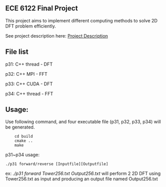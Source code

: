 ## ECE 6122 Final Project

This project aims to implement different computing methods to solve 2D DFT problem efficiently.

See project description here: [Project Description](./FinalProject.pdf)

## File list
p31: C++ thread - DFT

p32: C++ MPI - FFT

p33: C++ CUDA - DFT

p34: C++ thread - FFT

## Usage:
Use following command, and four executable file (p31, p32, p33, p34) will be generated.
```
	cd build
	cmake ..
	make
```


p31~p34 usage:
```
./p31 forward/reverse [Inputfile][Outputfile]
```
ex: *./p31 forward Tower256.txt Output256.txt* will perform 2 2D DFT using Tower256.txt as input and producing an output file named Output256.txt
